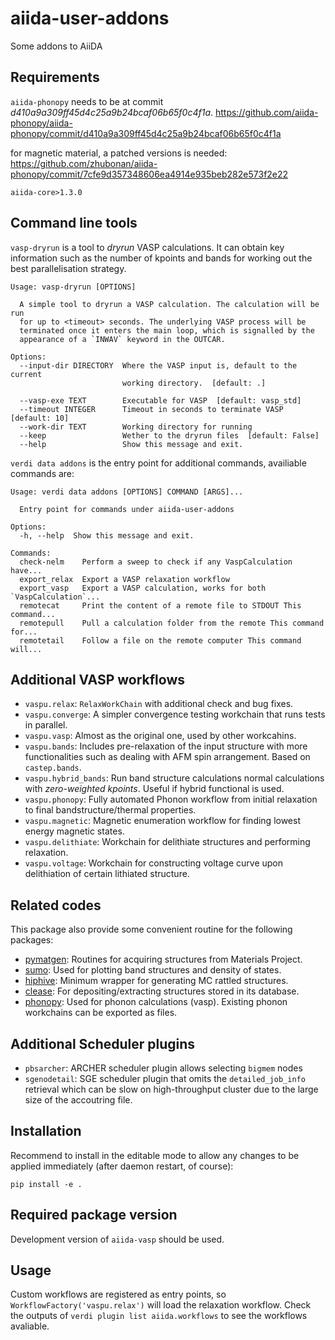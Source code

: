 # aiida-user-addons

Some addons to AiiDA

## Requirements

`aiida-phonopy` needs to be at commit *d410a9a309ff45d4c25a9b24bcaf06b65f0c4f1a*.
https://github.com/aiida-phonopy/aiida-phonopy/commit/d410a9a309ff45d4c25a9b24bcaf06b65f0c4f1a

for magnetic material, a patched versions is needed:
https://github.com/zhubonan/aiida-phonopy/commit/7cfe9d357348606ea4914e935beb282e573f2e22

`aiida-core>1.3.0`


## Command line tools

`vasp-dryrun` is a tool to *dryrun* VASP calculations. It can obtain key information such as the number of kpoints and bands for working out the best parallelisation strategy.

```
Usage: vasp-dryrun [OPTIONS]

  A simple tool to dryrun a VASP calculation. The calculation will be run
  for up to <timeout> seconds. The underlying VASP process will be
  terminated once it enters the main loop, which is signalled by the
  appearance of a `INWAV` keyword in the OUTCAR.

Options:
  --input-dir DIRECTORY  Where the VASP input is, default to the current
                         working directory.  [default: .]

  --vasp-exe TEXT        Executable for VASP  [default: vasp_std]
  --timeout INTEGER      Timeout in seconds to terminate VASP  [default: 10]
  --work-dir TEXT        Working directory for running
  --keep                 Wether to the dryrun files  [default: False]
  --help                 Show this message and exit.
```

`verdi data addons` is the entry point for additional commands, availiable commands are:

```
Usage: verdi data addons [OPTIONS] COMMAND [ARGS]...

  Entry point for commands under aiida-user-addons

Options:
  -h, --help  Show this message and exit.

Commands:
  check-nelm    Perform a sweep to check if any VaspCalculation have...
  export_relax  Export a VASP relaxation workflow
  export_vasp   Export a VASP calculation, works for both `VaspCalculation`...
  remotecat     Print the content of a remote file to STDOUT This command...
  remotepull    Pull a calculation folder from the remote This command for...
  remotetail    Follow a file on the remote computer This command will...
```


## Additional VASP workflows

- `vaspu.relax`: `RelaxWorkChain` with additional check and bug fixes.
- `vaspu.converge`: A simpler convergence testing workchain that runs tests in parallel.
- `vaspu.vasp`: Almost as the original one, used by other workcahins.
- `vaspu.bands`: Includes pre-relaxation of the input structure with more functionalities such as dealing with AFM spin arrangement. Based on `castep.bands`.
- `vaspu.hybrid_bands`: Run band structure calculations normal calculations with *zero-weighted kpoints*. Useful if hybrid functional is used.
- `vaspu.phonopy`: Fully automated Phonon workflow from initial relaxation to final bandstructure/thermal properties.
- `vaspu.magnetic`: Magnetic enumeration workflow for finding lowest energy magnetic states.
- `vaspu.delithiate`: Workchain for delithiate structures and performing relaxation.
- `vaspu.voltage`: Workchain for constructing voltage curve upon delithiation of certain lithiated structure.

## Related codes

This package also provide some convenient routine for the following packages:

- [pymatgen](https://pymatgen.org/): Routines for acquiring structures from Materials Project.
- [sumo](https://github.com/SMTG-UCL/sumo): Used for plotting band structures and density of states.
- [hiphive](https://hiphive.materialsmodeling.org/): Minimum wrapper for generating MC rattled structures.
- [clease](https://gitlab.com/computationalmaterials/clease): For depositing/extracting structures stored in its database.
- [phonopy](https://phonopy.github.io/phonopy/): Used for phonon calculations (vasp). Existing phonon workchains can be exported as files.

## Additional Scheduler plugins

- `pbsarcher`: ARCHER scheduler plugin allows selecting `bigmem` nodes
- `sgenodetail`: SGE scheduler plugin that omits the `detailed_job_info` retrieval which can be slow on high-throughput cluster due to the large size of the accoutring file.

## Installation

Recommend to install in the editable mode to allow any changes to be applied immediately (after daemon restart, of course):

```
pip install -e .
```

## Required package version

Development version of `aiida-vasp` should be used.

## Usage

Custom workflows are registered as entry points, so `WorkflowFactory('vaspu.relax')` will load the relaxation workflow.
Check the outputs of `verdi plugin list aiida.workflows` to see the workflows avaliable.
